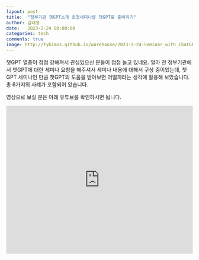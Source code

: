 ```yaml
---
layout: post
title:  "정부기관 챗GPT소개 초청세미나를 챗GPT로 준비하기"
author: 김태영
date:   2023-2-24 00:00:00
categories: tech
comments: true
image: http://tykimos.github.io/warehouse/2023-2-24-Seminar_with_ChatGPT.png
---
```


챗GPT 열풍이 점점 강해져서 관심있으신 분들이 점점 늘고 있네요. 얼마 전 정부기관에서 챗GPT에 대한 세미나 요청을 해주셔서 세미나 내용에 대해서 구상 중이었는데, 챗GPT 세미나인 만큼 챗GPT의 도움을 받아보면 어떨까라는 생각에 활용해 보았습니다. 총 6가지의 사례가 포함되어 있습니다.

영상으로 보실 분은 아래 유튜브를 확인하시면 됩니다.

<iframe width="100%" height="400" src="https://www.youtube.com/embed/rJU54l6-VTk" title="YouTube video player" frameborder="0" allow="accelerometer; autoplay; clipboard-write; encrypted-media; gyroscope; picture-in-picture" allowfullscreen></iframe>

